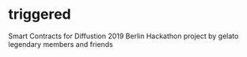 # triggered
Smart Contracts for Diffustion 2019 Berlin Hackathon project by gelato legendary members and friends
